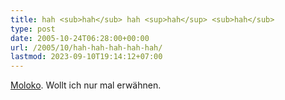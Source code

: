 ```yaml
---
title: hah <sub>hah</sub> hah <sup>hah</sup> <sub>hah</sub>
type: post
date: 2005-10-24T06:28:00+00:00
url: /2005/10/hah-hah-hah-hah-hah/
lastmod: 2023-09-10T19:14:12+07:00
---
```

[Moloko][1]. Wollt ich nur mal erwähnen.

 [1]: http://www.moloko.co.uk/
